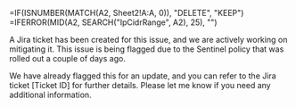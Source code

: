 
=IF(ISNUMBER(MATCH(A2, Sheet2!A:A, 0)), "DELETE", "KEEP")
=IFERROR(MID(A2, SEARCH("IpCidrRange", A2), 25), "")

A Jira ticket has been created for this issue, and we are actively working on mitigating it. This issue is being flagged due to the Sentinel policy that was rolled out a couple of days ago.

We have already flagged this for an update, and you can refer to the Jira ticket [Ticket ID] for further details. Please let me know if you need any additional information.
